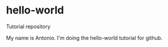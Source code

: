 # hello-world
Tutorial repository

My name is Antonio. I'm doing the hello-world tutorial for github.
